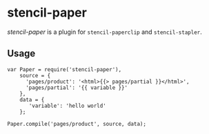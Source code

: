 # stencil-paper

*stencil-paper* is a plugin for `stencil-paperclip` and `stencil-stapler`.

## Usage

```
var Paper = require('stencil-paper'),
    source = {
      'pages/product': '<html>{{> pages/partial }}</html>',
      'pages/partial': '{{ variable }}'
    }, 
    data = {
       'variable': 'hello world'
    };

Paper.compile('pages/product', source, data); 
```
